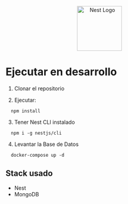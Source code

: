 <p align="center">
  <a href="http://nestjs.com/" target="blank"><img src="https://nestjs.com/img/logo-small.svg" width="120" alt="Nest Logo" /></a>
</p>

# Ejecutar en desarrollo

1. Clonar el repositorio

2. Ejecutar:
```
  npm install
```
3. Tener Nest CLI instalado
```
  npm i -g nestjs/cli
```
4. Levantar la Base de Datos
```
  docker-compose up -d
```

## Stack usado
* Nest
* MongoDB